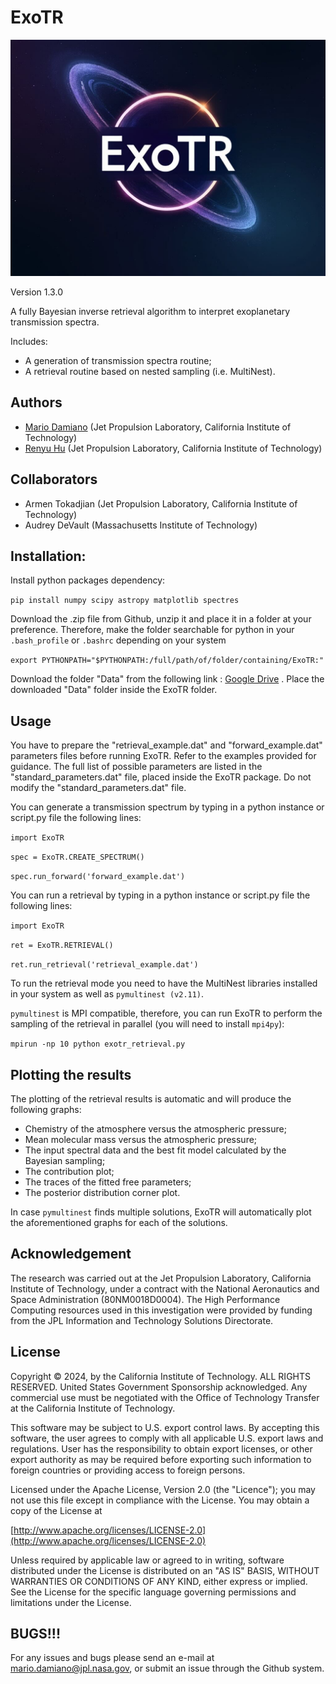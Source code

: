 # ExoTR

![alt text](https://github.com/MDamiano/ExoTR/blob/main/ExoTR_logo.jpg?raw=true)

Version 1.3.0

A fully Bayesian inverse retrieval algorithm to interpret exoplanetary transmission spectra.

Includes:
* A generation of transmission spectra routine;
* A retrieval routine based on nested sampling (i.e. MultiNest).

## Authors
* [Mario Damiano](https://mdamiano.github.io/) (Jet Propulsion Laboratory, California Institute of Technology)
* [Renyu Hu](https://renyuplanet.github.io/) (Jet Propulsion Laboratory, California Institute of Technology)

## Collaborators
* Armen Tokadjian (Jet Propulsion Laboratory, California Institute of Technology)
* Audrey DeVault (Massachusetts Institute of Technology)

## Installation:
Install python packages dependency:

`pip install numpy scipy astropy matplotlib spectres`

Download the .zip file from Github, unzip it and place it in a folder at your preference. 
Therefore, make the folder searchable for python in your `.bash_profile` or `.bashrc` depending on your system

`export PYTHONPATH="$PYTHONPATH:/full/path/of/folder/containing/ExoTR:"`

Download the folder "Data" from the following link : [Google Drive](https://drive.google.com/drive/folders/1yXtKIHfsHfCrS9kJef0ycjK1zOvz2vXx) .
Place the downloaded "Data" folder inside the ExoTR folder.

## Usage
You have to prepare the "retrieval_example.dat" and "forward_example.dat" parameters files before running ExoTR. Refer to the examples provided for guidance.
The full list of possible parameters are listed in the "standard_parameters.dat" file, placed inside the ExoTR package. Do not modify the "standard_parameters.dat" file.

You can generate a transmission spectrum by typing in a python instance or script.py file the following lines:

`import ExoTR`

`spec = ExoTR.CREATE_SPECTRUM()`

`spec.run_forward('forward_example.dat')`

You can run a retrieval by typing in a python instance or script.py file the following lines:

`import ExoTR`

`ret = ExoTR.RETRIEVAL()`

`ret.run_retrieval('retrieval_example.dat')`

To run the retrieval mode you need to have the MultiNest libraries installed in your system as well as `pymultinest (v2.11)`.

`pymultinest` is MPI compatible, therefore, you can run ExoTR to perform the sampling of the retrieval in parallel (you will need to install `mpi4py`):

`mpirun -np 10 python exotr_retrieval.py`

## Plotting the results
The plotting of the retrieval results is automatic and will produce the following graphs:
* Chemistry of the atmosphere versus the atmospheric pressure;
* Mean molecular mass versus the atmospheric pressure;
* The input spectral data and the best fit model calculated by the Bayesian sampling;
* The contribution plot;
* The traces of the fitted free parameters;
* The posterior distribution corner plot.

In case `pymultinest` finds multiple solutions, ExoTR will automatically plot the aforementioned graphs for each of the solutions.

## Acknowledgement
The research was carried out at the Jet Propulsion Laboratory, California Institute of Technology, under a contract with the National Aeronautics and Space Administration (80NM0018D0004).
The High Performance Computing resources used in this investigation were provided by funding from the JPL Information and Technology Solutions Directorate.

## License
Copyright © 2024, by the California Institute of Technology. ALL RIGHTS RESERVED. United States Government Sponsorship acknowledged. Any commercial use must be negotiated with the Office of Technology Transfer at the California Institute of Technology.

This software may be subject to U.S. export control laws. By accepting this software, the user agrees to comply with all applicable U.S. export laws and regulations. User has the responsibility to obtain export licenses, or other export authority as may be required before exporting such information to foreign countries or providing access to foreign persons.

Licensed under the Apache License, Version 2.0 (the "Licence");
you may not use this file except in compliance with the License.
You may obtain a copy of the License at

[http://www.apache.org/licenses/LICENSE-2.0](http://www.apache.org/licenses/LICENSE-2.0)

Unless required by applicable law or agreed to in writing, software
distributed under the License is distributed on an "AS IS" BASIS,
WITHOUT WARRANTIES OR CONDITIONS OF ANY KIND, either express or implied.
See the License for the specific language governing permissions and
limitations under the License.

## BUGS!!!
For any issues and bugs please send an e-mail at [mario.damiano@jpl.nasa.gov](mario.damiano@jpl.nasa.gov), or submit an issue through the Github system.
